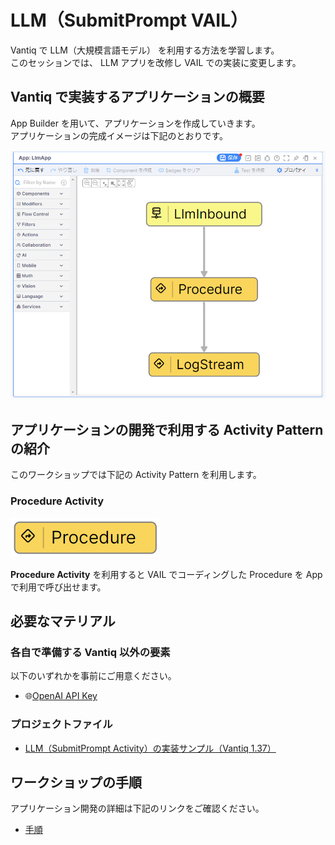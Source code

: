 # LLM（SubmitPrompt VAIL）

Vantiq で LLM（大規模言語モデル） を利用する方法を学習します。  
このセッションでは、 LLM アプリを改修し VAIL での実装に変更します。  

## Vantiq で実装するアプリケーションの概要

App Builder を用いて、アプリケーションを作成していきます。  
アプリケーションの完成イメージは下記のとおりです。  

![app.png](./imgs/app.png)

## アプリケーションの開発で利用する Activity Pattern の紹介

このワークショップでは下記の Activity Pattern を利用します。

### Procedure Activity

![activitypattern_procedure.png](./imgs/activitypattern_procedure.png)

**Procedure Activity** を利用すると VAIL でコーディングした Procedure を App で利用で呼び出せます。  

## 必要なマテリアル

### 各自で準備する Vantiq 以外の要素

以下のいずれかを事前にご用意ください。

- :globe_with_meridians:[OpenAI API Key](https://platform.openai.com/api-keys)

### プロジェクトファイル

- [LLM（SubmitPrompt Activity）の実装サンプル（Vantiq 1.37）](./../data/llm_submitprompt-activity_1.37.zip)

## ワークショップの手順

アプリケーション開発の詳細は下記のリンクをご確認ください。  

- [手順](./instruction.md)
